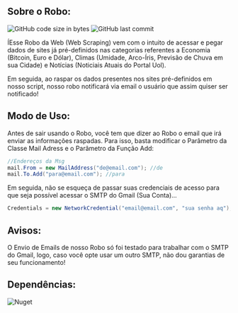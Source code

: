 ## Sobre o Robo:
![GitHub code size in bytes](https://img.shields.io/github/languages/code-size/ViniciusBarnabe2019/RoboDaWeb?label=Tamanho%20do%20Repositorio)
![GitHub last commit](https://img.shields.io/github/last-commit/ViniciusBarnabe2019/RoboDaWeb?label=%C3%9Altimo%20Commit%20)

ÍEsse Robo da Web (Web Scraping) vem com o intuito de acessar e pegar dados de sites já pré-definidos nas categorias referentes a Economia (Bitcoin, Euro e Dólar), Climas (Umidade, Arco-Íris, Previsão de Chuva em sua Cidade) e Notícias (Noticiais Atuais do Portal Uol).

Em seguida, ao raspar os dados presentes nos sites pré-definidos em nosso script, nosso robo notificará via email o usuário que assim quiser ser notificado!

## Modo de Uso:
Antes de sair usando o Robo, você tem que dizer ao Robo o email que irá enviar as informações raspadas.
Para isso, basta modificar o Parâmetro da Classe Mail Adress e o Parâmetro da Função Add:

```csharp
//Endereços da Msg
mail.From = new MailAddress("de@email.com"); //de
mail.To.Add("para@email.com"); //para
```

Em seguida, não se esqueça de passar suas credenciais de acesso para que seja possível acessar o SMTP do Gmail (Sua Conta)...

```csharp
Credentials = new NetworkCredential("email@email.com", "sua senha aq"), //dados acesso
```
## Avisos:
O Envio de Emails de nosso Robo só foi testado para trabalhar com o SMTP do Gmail, logo, caso você opte usar um outro SMTP, não dou garantias de seu funcionamento!

## Dependências:
![Nuget](https://img.shields.io/nuget/dt/HtmlAgilityPack?label=HtmlAgilityyPack)
